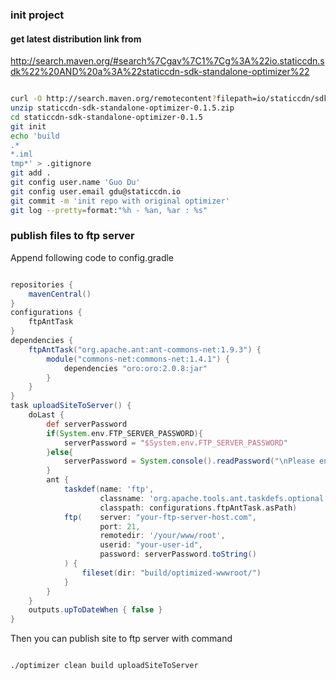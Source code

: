 
### init project

#### get latest distribution link from
http://search.maven.org/#search%7Cgav%7C1%7Cg%3A%22io.staticcdn.sdk%22%20AND%20a%3A%22staticcdn-sdk-standalone-optimizer%22

```sh

curl -O http://search.maven.org/remotecontent?filepath=io/staticcdn/sdk/staticcdn-sdk-standalone-optimizer/0.1.5/staticcdn-sdk-standalone-optimizer-0.1.5.zip
unzip staticcdn-sdk-standalone-optimizer-0.1.5.zip 
cd staticcdn-sdk-standalone-optimizer-0.1.5 
git init
echo 'build
.*
*.iml
tmp*' > .gitignore
git add .
git config user.name 'Guo Du'
git config user.email gdu@staticcdn.io
git commit -m 'init repo with original optimizer'
git log --pretty=format:"%h - %an, %ar : %s"

```




### publish files to ftp server

Append following code to config.gradle
```groovy

repositories {
    mavenCentral()
}
configurations {
    ftpAntTask
}
dependencies {
    ftpAntTask("org.apache.ant:ant-commons-net:1.9.3") {
        module("commons-net:commons-net:1.4.1") {
            dependencies "oro:oro:2.0.8:jar"
        }
    }
}
task uploadSiteToServer() {
    doLast {
        def serverPassword
        if(System.env.FTP_SERVER_PASSWORD){
            serverPassword = "$System.env.FTP_SERVER_PASSWORD"
        }else{
            serverPassword = System.console().readPassword("\nPlease enter ftp server password: ")
        }
        ant {
            taskdef(name: 'ftp',
                    classname: 'org.apache.tools.ant.taskdefs.optional.net.FTP',
                    classpath: configurations.ftpAntTask.asPath)    
            ftp(    server: "your-ftp-server-host.com",
                    port: 21,
                    remotedir: '/your/www/root',
                    userid: "your-user-id",
                    password: serverPassword.toString()
            ) {
                fileset(dir: "build/optimized-wwwroot/")
            }
        }
    }
    outputs.upToDateWhen { false }
}

```

Then you can publish site to ftp server with command  
```sh

./optimizer clean build uploadSiteToServer

```




